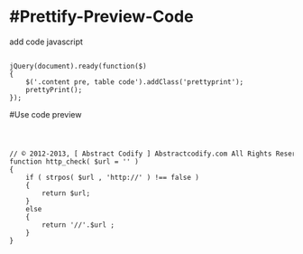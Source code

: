 #Prettify-Preview-Code
=====================
add code javascript 

<code>
jQuery(document).ready(function($)
{
    $('.content pre, table code').addClass('prettyprint');
    prettyPrint();
});
</code>


#Use code preview

<code>
<section class="content">
<pre>
// © 2012-2013, [ Abstract Codify ] Abstractcodify.com All Rights Reserved.
function http_check( $url = '' ) 
{
	if ( strpos( $url , 'http://' ) !== false ) 
	{
		return $url; 
	}
	else
	{
		return '//'.$url ;
	}
}
</pre>
</section>
</code>
